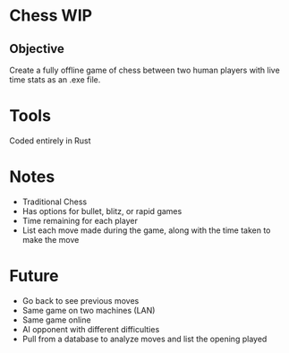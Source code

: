 # Chess **WIP**

## Objective
Create a fully offline game of chess between two human players with live time stats as an .exe file.

# Tools
Coded entirely in Rust

# Notes
 - Traditional Chess
 - Has options for bullet, blitz, or rapid games
 - Time remaining for each player
 - List each move made during the game, along with the time taken to make the move
# Future
 - Go back to see previous moves 
 - Same game on two machines (LAN)
 - Same game online
 - AI opponent with different difficulties
 - Pull from a database to analyze moves and list the opening played

